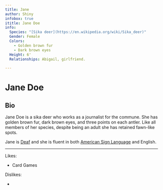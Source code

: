 ```yaml
---
title: Jane
author: Shiny
infobox: true
ititle: Jane Doe
info:
  Species: "[Sika deer](https://en.wikipedia.org/wiki/Sika_deer)"
  Gender: Female
  Colors:
    - Golden brown fur
    - Dark brown eyes
  Height: 6'
  Relationships: Abigail, girlfriend.
  
---
```


Jane Doe
=======

## Bio

Jane Doe is a sika deer who works as a journalist for the commune. She has golden brown fur, dark brown eyes, and three points on each antler. Like all members of her species, despite being an adult she has retained fawn-like spots.

Jane is [Deaf](https://en.wikipedia.org/wiki/Deaf_culture) and she is fluent in both [American Sign Language](https://en.wikipedia.org/wiki/American_Sign_Language) and English.

---

Likes:

  * Card Games
 
  

Dislikes:

  * 
